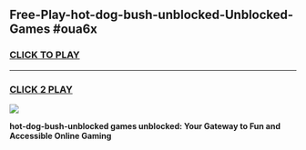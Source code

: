 
## Free-Play-hot-dog-bush-unblocked-Unblocked-Games #oua6x
<h3>
<a href="https://news.freeplayer.one?title=hot-dog-bush-unblocked&ref=8M">CLICK TO PLAY</a></h3>
<hr>

<h3>
<a href="https://news.freeplayer.one?title=hot-dog-bush-unblocked&ref=8M">CLICK 2 PLAY</a>
  
</h3>

<a href="https://news.freeplayer.one?title=hot-dog-bush-unblocked&ref=8M"><img src="https://clearcache.store/games.png"></a>


**hot-dog-bush-unblocked games unblocked: Your Gateway to Fun and Accessible Online Gaming**
